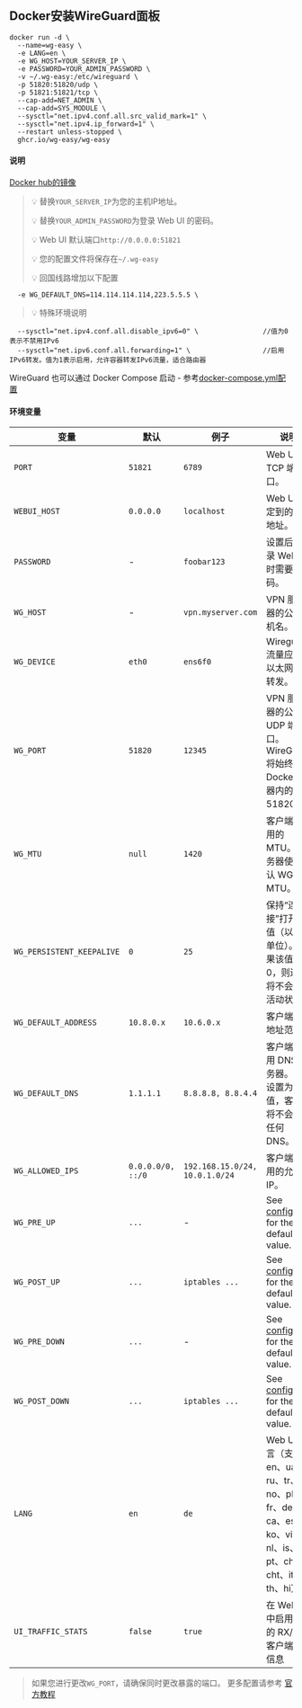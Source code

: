 ## Docker安装WireGuard面板


```
docker run -d \
  --name=wg-easy \
  -e LANG=en \
  -e WG_HOST=YOUR_SERVER_IP \
  -e PASSWORD=YOUR_ADMIN_PASSWORD \
  -v ~/.wg-easy:/etc/wireguard \
  -p 51820:51820/udp \
  -p 51821:51821/tcp \
  --cap-add=NET_ADMIN \
  --cap-add=SYS_MODULE \
  --sysctl="net.ipv4.conf.all.src_valid_mark=1" \
  --sysctl="net.ipv4.ip_forward=1" \
  --restart unless-stopped \
  ghcr.io/wg-easy/wg-easy
```

#### 说明
[Docker hub的镜像](https://hub.docker.com/r/weejewel/wg-easy/tags)


> 💡 替换`YOUR_SERVER_IP`为您的主机IP地址。
> 
> 💡 替换`YOUR_ADMIN_PASSWORD`为登录 Web UI 的密码。
> 
> 💡 Web UI 默认端口`http://0.0.0.0:51821`
> 
> 💡 您的配置文件将保存在`~/.wg-easy`
>
> 💡 回国线路增加以下配置
```
  -e WG_DEFAULT_DNS=114.114.114.114,223.5.5.5 \
```

> 💡 特殊环境说明

```
  --sysctl="net.ipv4.conf.all.disable_ipv6=0" \                //值为0表示不禁用IPv6
  --sysctl="net.ipv6.conf.all.forwarding=1" \                  //启用IPv6转发。值为1表示启用，允许容器转发IPv6流量，适合路由器
```

WireGuard 也可以通过 Docker Compose 启动 - 参考[docker-compose.yml配置](https://github.com/wg-easy/wg-easy/blob/master/docker-compose.yml)



#### 环境变量

| 变量 | 默认 | 例子 | 说明 |
| - | - | - | - |
| `PORT` | `51821` | `6789` | Web UI 的 TCP 端口。 |
| `WEBUI_HOST` | `0.0.0.0` | `localhost` | Web UI 绑定到的 IP 地址。 |
| `PASSWORD` | - | `foobar123` | 设置后，登录 Web UI 时需要密码。 |
| `WG_HOST` | - | `vpn.myserver.com` | VPN 服务器的公共主机名。 |
| `WG_DEVICE` | `eth0` | `ens6f0` | Wireguard 流量应通过以太网设备转发。 |
| `WG_PORT` | `51820` | `12345` | VPN 服务器的公共 UDP 端口。WireGuard 将始终侦听 Docker 容器内的 51820。 |
| `WG_MTU` | `null` | `1420` | 客户端将使用的 MTU。服务器使用默认 WG MTU。 |
| `WG_PERSISTENT_KEEPALIVE` | `0` | `25` | 保持“连接”打开的值（以秒为单位）。如果该值为 0，则连接将不会保持活动状态。 |
| `WG_DEFAULT_ADDRESS` | `10.8.0.x` | `10.6.0.x` | 客户端 IP 地址范围。 |
| `WG_DEFAULT_DNS` | `1.1.1.1` | `8.8.8.8, 8.8.4.4` | 客户端将使用 DNS 服务器。如果设置为空白值，客户端将不会使用任何 DNS。 |
| `WG_ALLOWED_IPS` | `0.0.0.0/0, ::/0` | `192.168.15.0/24, 10.0.1.0/24` | 客户端将使用的允许 IP。 |
| `WG_PRE_UP` | `...` | - | See [config.js](https://github.com/wg-easy/wg-easy/blob/master/src/config.js#L19) for the default value. |
| `WG_POST_UP` | `...` | `iptables ...` | See [config.js](https://github.com/wg-easy/wg-easy/blob/master/src/config.js#L20) for the default value. |
| `WG_PRE_DOWN` | `...` | - | See [config.js](https://github.com/wg-easy/wg-easy/blob/master/src/config.js#L27) for the default value. |
| `WG_POST_DOWN` | `...` | `iptables ...` | See [config.js](https://github.com/wg-easy/wg-easy/blob/master/src/config.js#L28) for the default value. |
| `LANG` | `en` | `de` | Web UI 语言（支持：en、ua、ru、tr、no、pl、fr、de、ca、es、ko、vi、nl、is、pt、chs、cht、it、th、hi）|
| `UI_TRAFFIC_STATS` | `false` | `true` | 在 Web UI 中启用详细的 RX/TX 客户端统计信息 |

> 如果您进行更改`WG_PORT`，请确保同时更改暴露的端口。
> 更多配置请参考 [官方教程](https://github.com/wg-easy/wg-easy)
